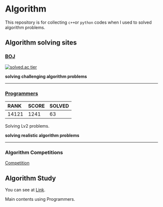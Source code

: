 # Algorithm

This repository is for collecting `c++`or `python` codes when I used to solved algorithm problems.

## Algorithm solving sites

### [BOJ](https://www.acmicpc.net/)  

[![solved.ac tier](http://mazassumnida.wtf/api/v2/generate_badge?boj=kji98765)](https://solved.ac/kji98765)

**solving challenging algorithm problems**

---

### [Programmers](https://programmers.co.kr/learn/challenges/)

| RANK  | SCORE | SOLVED |
| :---- | ----- | ------ |
| 14121 | 1241  | 63     |

Solving Lv2 problems.  

**solving realistic algorithm problems**

---

### Algorithm Competitions  
[Competition](https://github.com/kangjunseo/Algorithm/tree/main/Competition)



## Algorithm Study

You can see at [Link](https://github.com/Google-Developer-Student-Club-Hanyang/Algorithm).

Main contents using Programmers.

